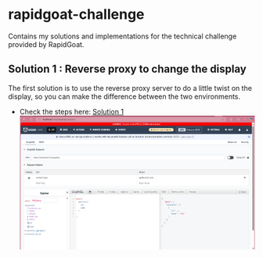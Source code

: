 # rapidgoat-challenge
Contains my solutions and implementations for the technical challenge provided by RapidGoat. 

## Solution 1 : Reverse proxy to change the display
The first solution is to use the reverse proxy server to do a little twist on the display, so you can make the difference between the two environments.

- Check the steps here: [Solution 1](Playground1/README.md)
![alt text](img/image.png)

